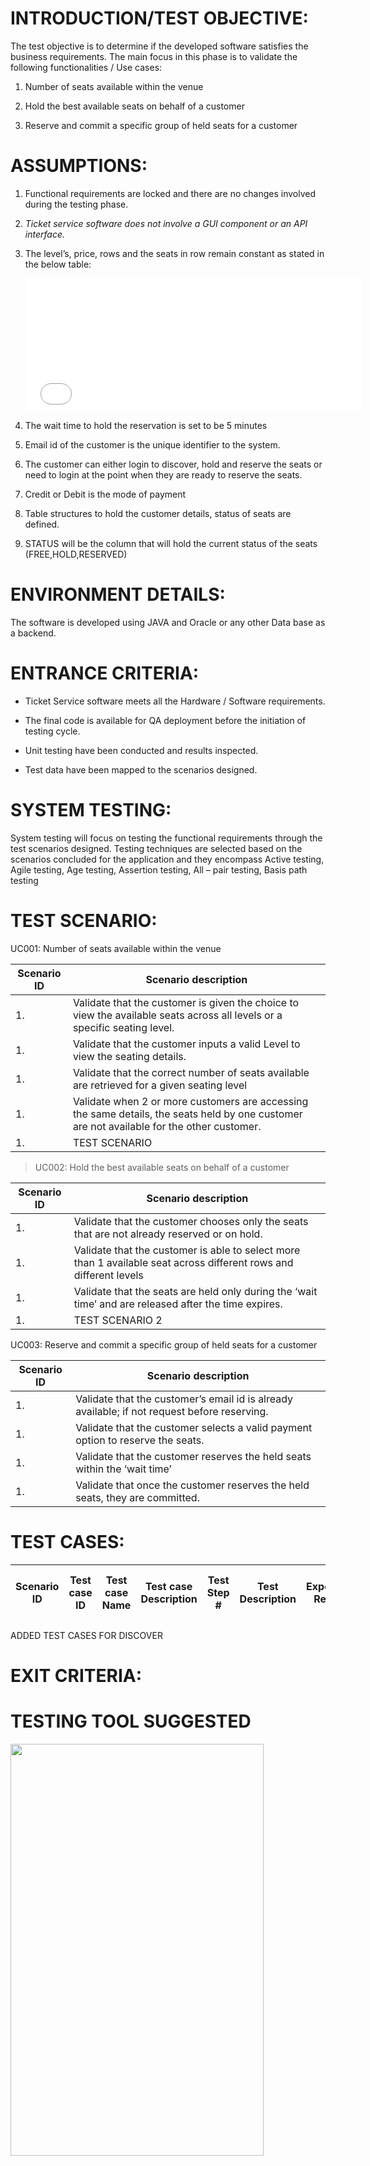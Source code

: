 INTRODUCTION/TEST OBJECTIVE:
============================

The test objective is to determine if the developed software satisfies the business requirements. The main focus in this phase is to validate the following functionalities / Use cases:

1.  Number of seats available within the venue

2.  Hold the best available seats on behalf of a customer

3.  Reserve and commit a specific group of held seats for a customer

ASSUMPTIONS:
============

1.  Functional requirements are locked and there are no changes involved during the testing phase.

2.  *Ticket service software does not involve a GUI component or an API interface.*

3.  The level’s, price, rows and the seats in row remain constant as stated in the below table:

    <embed src="media/image1.emf" width="538" height="213" />

4.  The wait time to hold the reservation is set to be 5 minutes

5.  Email id of the customer is the unique identifier to the system.

6.  The customer can either login to discover, hold and reserve the seats or need to login at the point when they are ready to reserve the seats.

7.  Credit or Debit is the mode of payment

8.  Table structures to hold the customer details, status of seats are defined.

9.  STATUS will be the column that will hold the current status of the seats (FREE,HOLD,RESERVED)

ENVIRONMENT DETAILS:
====================

The software is developed using JAVA and Oracle or any other Data base as a backend.

ENTRANCE CRITERIA:
==================

-   Ticket Service software meets all the Hardware / Software requirements.

-   The final code is available for QA deployment before the initiation of testing cycle.

-   Unit testing have been conducted and results inspected.

-   Test data have been mapped to the scenarios designed.

SYSTEM TESTING:
===============

System testing will focus on testing the functional requirements through the test scenarios designed. Testing techniques are selected based on the scenarios concluded for the application and they encompass Active testing, Agile testing, Age testing, Assertion testing, All – pair testing, Basis path testing

TEST SCENARIO:
==============

UC001: Number of seats available within the venue

| Scenario ID | Scenario description                                                                                                                       |
|-------------|--------------------------------------------------------------------------------------------------------------------------------------------|
| 1.          | Validate that the customer is given the choice to view the available seats across all levels or a specific seating level.                  |
| 1.          | Validate that the customer inputs a valid Level to view the seating details.                                                               |
| 1.          | Validate that the correct number of seats available are retrieved for a given seating level                                                |
| 1.          | Validate when 2 or more customers are accessing the same details, the seats held by one customer are not available for the other customer. |
| 1.          | TEST SCENARIO                                                                                                                              |

> UC002: Hold the best available seats on behalf of a customer

| Scenario ID | Scenario description                                                                                               |
|-------------|--------------------------------------------------------------------------------------------------------------------|
| 1.          | Validate that the customer chooses only the seats that are not already reserved or on hold.                        |
| 1.          | Validate that the customer is able to select more than 1 available seat across different rows and different levels |
| 1.          | Validate that the seats are held only during the ‘wait time’ and are released after the time expires.              |
| 1.          | TEST SCENARIO 2                                                                                                    |

UC003: Reserve and commit a specific group of held seats for a customer

| Scenario ID | Scenario description                                                                         |
|-------------|----------------------------------------------------------------------------------------------|
| 1.          | Validate that the customer’s email id is already available; if not request before reserving. |
| 1.          | Validate that the customer selects a valid payment option to reserve the seats.              |
| 1.          | Validate that the customer reserves the held seats within the ‘wait time’                    |
| 1.          | Validate that once the customer reserves the held seats, they are committed.                 |

TEST CASES:
===========

| Scenario ID | Test case ID | Test case Name | Test case Description | Test Step \# | Test Description | Expected Result | Path Covered by Test Case |
|-------------|--------------|----------------|-----------------------|--------------|------------------|-----------------|---------------------------|
ADDED TEST CASES FOR DISCOVER

EXIT CRITERIA:
==============

TESTING TOOL SUGGESTED
======================

<img src="media/image2.png" width="405" height="659" />
